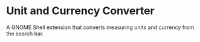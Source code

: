 # Unit and Currency Converter

A GNOME Shell extension that converts measuring units and currency from the search bar.

